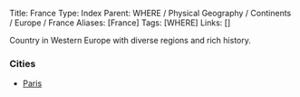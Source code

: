 Title: France
Type: Index
Parent: WHERE / Physical Geography / Continents / Europe / France
Aliases: [France]
Tags: [WHERE]
Links: []

Country in Western Europe with diverse regions and rich history.

### Cities
- [Paris](Paris/Paris.md)
